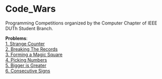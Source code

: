 # Code_Wars
Programming Competitions organized by the Computer Chapter of IEEE DUTh Student Branch.

**Problems**:  
[1. Strange Counter](https://www.hackerrank.com/challenges/strange-code/problem)  
[2. Breaking The Records](https://www.hackerrank.com/challenges/breaking-best-and-worst-records/problem?fbclid=IwAR3dt7RkrxbJVvrGD10Ze0xjlmVlYD_KLcxVmtU8NFNNMYhTtKXtt9ch3xg	)  
[3. Forming a Magic Square](https://www.hackerrank.com/challenges/magic-square-forming/problem)   
[4. Picking Numbers](https://www.hackerrank.com/challenges/picking-numbers/problem)  
[5. Bigger is Greater](https://www.hackerrank.com/challenges/bigger-is-greater/problem)  
[6. Consecutive Signs](https://csacademy.com/contest/round-18/task/consecutive-digit-signs/)
